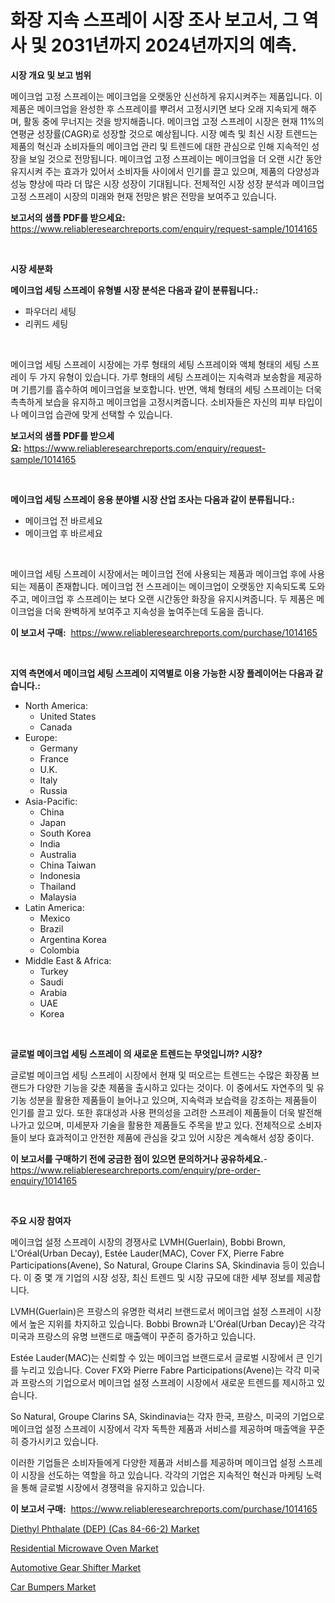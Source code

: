 <p><h1>화장 지속 스프레이 시장 조사 보고서, 그 역사 및 2031년까지 2024년까지의 예측.</h1></p><p><strong>시장 개요 및 보고 범위</strong></p>
<p><p>메이크업 고정 스프레이는 메이크업을 오랫동안 신선하게 유지시켜주는 제품입니다. 이 제품은 메이크업을 완성한 후 스프레이를 뿌려서 고정시키면 보다 오래 지속되게 해주며, 활동 중에 무너지는 것을 방지해줍니다. 메이크업 고정 스프레이 시장은 현재 11%의 연평균 성장률(CAGR)로 성장할 것으로 예상됩니다. 시장 예측 및 최신 시장 트렌드는 제품의 혁신과 소비자들의 메이크업 관리 및 트렌드에 대한 관심으로 인해 지속적인 성장을 보일 것으로 전망됩니다. 메이크업 고정 스프레이는 메이크업을 더 오랜 시간 동안 유지시켜 주는 효과가 있어서 소비자들 사이에서 인기를 끌고 있으며, 제품의 다양성과 성능 향상에 따라 더 많은 시장 성장이 기대됩니다. 전체적인 시장 성장 분석과 메이크업 고정 스프레이 시장의 미래와 현재 전망은 밝은 전망을 보여주고 있습니다.</p></p>
<p><strong>보고서의 샘플 PDF를 받으세요:</strong> <a href="https://www.reliableresearchreports.com/enquiry/request-sample/1014165">https://www.reliableresearchreports.com/enquiry/request-sample/1014165</a></p>
<p>&nbsp;</p>
<p><strong>시장 세분화</strong></p>
<p><strong>메이크업 세팅 스프레이 유형별 시장 분석은 다음과 같이 분류됩니다.:</strong></p>
<p><ul><li>파우더리 세팅</li><li>리퀴드 세팅</li></ul></p>
<p>&nbsp;</p>
<p><p>메이크업 세팅 스프레이 시장에는 가루 형태의 세팅 스프레이와 액체 형태의 세팅 스프레이 두 가지 유형이 있습니다. 가루 형태의 세팅 스프레이는 지속력과 보송함을 제공하며 기름기를 흡수하여 메이크업을 보호합니다. 반면, 액체 형태의 세팅 스프레이는 더욱 촉촉하게 보습을 유지하고 메이크업을 고정시켜줍니다. 소비자들은 자신의 피부 타입이나 메이크업 습관에 맞게 선택할 수 있습니다.</p></p>
<p><strong>보고서의 샘플 PDF를 받으세요:</strong>&nbsp;<a href="https://www.reliableresearchreports.com/enquiry/request-sample/1014165">https://www.reliableresearchreports.com/enquiry/request-sample/1014165</a></p>
<p>&nbsp;</p>
<p><strong> 메이크업 세팅 스프레이 응용 분야별 시장 산업 조사는 다음과 같이 분류됩니다.:</strong></p>
<p><ul><li>메이크업 전 바르세요</li><li>메이크업 후 바르세요</li></ul></p>
<p>&nbsp;</p>
<p><p>메이크업 세팅 스프레이 시장에서는 메이크업 전에 사용되는 제품과 메이크업 후에 사용되는 제품이 존재합니다. 메이크업 전 스프레이는 메이크업이 오랫동안 지속되도록 도와주고, 메이크업 후 스프레이는 보다 오랜 시간동안 화장을 유지시켜줍니다. 두 제품은 메이크업을 더욱 완벽하게 보여주고 지속성을 높여주는데 도움을 줍니다.</p></p>
<p><strong>이 보고서 구매:</strong>&nbsp; <a href="https://www.reliableresearchreports.com/purchase/1014165">https://www.reliableresearchreports.com/purchase/1014165</a></p>
<p>&nbsp;</p>
<p><strong>지역 측면에서 메이크업 세팅 스프레이 지역별로 이용 가능한 시장 플레이어는 다음과 같습니다.:</strong></p>
<p><ul>
    <li>
        North America:
        <ul>
            <li>United States</li>
            <li>Canada</li>
        </ul>
    </li>
    <li>
        Europe:
        <ul>
            <li>Germany</li>
            <li>France</li>
            <li>U.K.</li>
            <li>Italy</li>
            <li>Russia</li>
        </ul>
    </li>
    <li>
        Asia-Pacific:
        <ul>
            <li>China</li>
            <li>Japan</li>
            <li>South Korea</li>
            <li>India</li>
            <li>Australia</li>
            <li>China Taiwan</li>
            <li>Indonesia</li>
            <li>Thailand</li>
            <li>Malaysia</li>
        </ul>
    </li>
    <li>
        Latin America:
        <ul>
            <li>Mexico</li>
            <li>Brazil</li>
            <li>Argentina Korea</li>
            <li>Colombia</li>
        </ul>
    </li>
    <li>
        Middle East & Africa:
        <ul>
            <li>Turkey</li>
            <li>Saudi</li>
            <li>Arabia</li>
            <li>UAE</li>
            <li>Korea</li>
        </ul>
    </li>
    </ul></p>
<p>&nbsp;</p>
<p><strong>글로벌 메이크업 세팅 스프레이 의 새로운 트렌드는 무엇입니까? 시장?</strong></p>
<p><p>글로벌 메이크업 세팅 스프레이 시장에서 현재 및 떠오르는 트렌드는 수많은 화장품 브랜드가 다양한 기능을 갖춘 제품을 출시하고 있다는 것이다. 이 중에서도 자연주의 및 유기농 성분을 활용한 제품들이 늘어나고 있으며, 지속력과 보습력을 강조하는 제품들이 인기를 끌고 있다. 또한 휴대성과 사용 편의성을 고려한 스프레이 제품들이 더욱 발전해 나가고 있으며, 미세분자 기술을 활용한 제품들도 주목을 받고 있다. 전체적으로 소비자들이 보다 효과적이고 안전한 제품에 관심을 갖고 있어 시장은 계속해서 성장 중이다.</p></p>
<p><strong>이 보고서를 구매하기 전에 궁금한 점이 있으면 문의하거나 공유하세요.</strong>- <a href="https://www.reliableresearchreports.com/enquiry/pre-order-enquiry/1014165">https://www.reliableresearchreports.com/enquiry/pre-order-enquiry/1014165</a></p>
<p>&nbsp;</p>
<p><strong>주요 시장 참여자</strong></p>
<p><p>메이크업 설정 스프레이 시장의 경쟁사로 LVMH(Guerlain), Bobbi Brown, L'Oréal(Urban Decay), Estée Lauder(MAC), Cover FX, Pierre Fabre Participations(Avene), So Natural, Groupe Clarins SA, Skindinavia 등이 있습니다. 이 중 몇 개 기업의 시장 성장, 최신 트렌드 및 시장 규모에 대한 세부 정보를 제공합니다.</p><p>LVMH(Guerlain)은 프랑스의 유명한 럭셔리 브랜드로서 메이크업 설정 스프레이 시장에서 높은 지위를 차지하고 있습니다. Bobbi Brown과 L'Oréal(Urban Decay)은 각각 미국과 프랑스의 유명 브랜드로 매출액이 꾸준히 증가하고 있습니다.</p><p>Estée Lauder(MAC)는 신뢰할 수 있는 메이크업 브랜드로서 글로벌 시장에서 큰 인기를 누리고 있습니다. Cover FX와 Pierre Fabre Participations(Avene)는 각각 미국과 프랑스의 기업으로서 메이크업 설정 스프레이 시장에서 새로운 트렌드를 제시하고 있습니다.</p><p>So Natural, Groupe Clarins SA, Skindinavia는 각자 한국, 프랑스, 미국의 기업으로 메이크업 설정 스프레이 시장에서 각자 독특한 제품과 서비스를 제공하며 매출액을 꾸준히 증가시키고 있습니다.</p><p>이러한 기업들은 소비자들에게 다양한 제품과 서비스를 제공하며 메이크업 설정 스프레이 시장을 선도하는 역할을 하고 있습니다. 각각의 기업은 지속적인 혁신과 마케팅 노력을 통해 글로벌 시장에서 경쟁력을 유지하고 있습니다.</p></p>
<p><strong>이 보고서 구매:</strong>&nbsp;&nbsp;<a href="https://www.reliableresearchreports.com/purchase/1014165">https://www.reliableresearchreports.com/purchase/1014165</a></p>
<p><p><a href="https://sudsy-motorcycle-bbc.notion.site/Insights-into-Diethyl-Phthalate-DEP-Cas-84-66-2-Market-Size-Analysing-Market-Share-Trends-and-4ac0bbb28e5a43ee80051c2f96045f21">Diethyl Phthalate (DEP) (Cas 84-66-2) Market</a></p><p><a href="https://view.publitas.com/reportprime-1/residential-microwave-oven-market-size-2023-2030-global-industrial-analysis-key-geographical-regions-market-share-top-key-players-product-types-and-forecast-research-report/">Residential Microwave Oven Market</a></p><p><a href="https://github.com/mauripalmi/Market-Research-Report-List-2/blob/main/automotive-gear-shifter-market.md">Automotive Gear Shifter Market</a></p><p><a href="https://github.com/nicoletavirag/Market-Research-Report-List-2/blob/main/car-bumpers-market.md">Car Bumpers Market</a></p></p>
